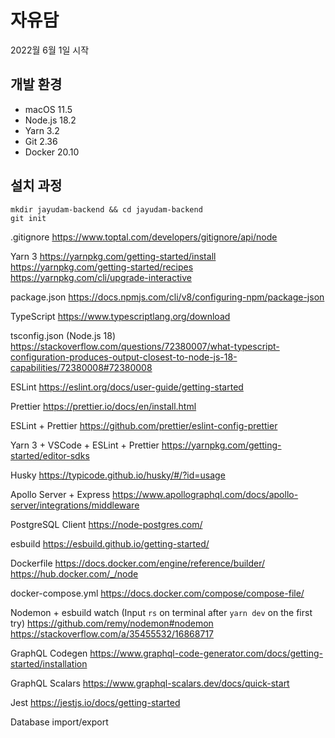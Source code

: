 # 자유담

2022월 6월 1일 시작

## 개발 환경

- macOS 11.5
- Node.js 18.2
- Yarn 3.2
- Git 2.36
- Docker 20.10

## 설치 과정

```
mkdir jayudam-backend && cd jayudam-backend
git init
```

.gitignore
https://www.toptal.com/developers/gitignore/api/node

Yarn 3
https://yarnpkg.com/getting-started/install
https://yarnpkg.com/getting-started/recipes
https://yarnpkg.com/cli/upgrade-interactive

package.json
https://docs.npmjs.com/cli/v8/configuring-npm/package-json

TypeScript
https://www.typescriptlang.org/download

tsconfig.json (Node.js 18)
https://stackoverflow.com/questions/72380007/what-typescript-configuration-produces-output-closest-to-node-js-18-capabilities/72380008#72380008

ESLint
https://eslint.org/docs/user-guide/getting-started

Prettier
https://prettier.io/docs/en/install.html

ESLint + Prettier
https://github.com/prettier/eslint-config-prettier

Yarn 3 + VSCode + ESLint + Prettier
https://yarnpkg.com/getting-started/editor-sdks

Husky
https://typicode.github.io/husky/#/?id=usage

Apollo Server + Express
https://www.apollographql.com/docs/apollo-server/integrations/middleware

PostgreSQL Client
https://node-postgres.com/

esbuild
https://esbuild.github.io/getting-started/

Dockerfile
https://docs.docker.com/engine/reference/builder/
https://hub.docker.com/_/node

docker-compose.yml
https://docs.docker.com/compose/compose-file/

Nodemon + esbuild watch
(Input `rs` on terminal after `yarn dev` on the first try)
https://github.com/remy/nodemon#nodemon
https://stackoverflow.com/a/35455532/16868717

GraphQL Codegen
https://www.graphql-code-generator.com/docs/getting-started/installation

GraphQL Scalars
https://www.graphql-scalars.dev/docs/quick-start

Jest
https://jestjs.io/docs/getting-started

Database import/export
